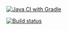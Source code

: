 [![Java CI with Gradle](https://github.com/valeit98/Project9/actions/workflows/gradle.yml/badge.svg)](https://github.com/valeit98/Project9/actions/workflows/gradle.yml)

[![Build status](https://ci.appveyor.com/api/projects/status/ttm52a5ymm1fd89b?svg=true)](https://ci.appveyor.com/project/valeit98/project9)